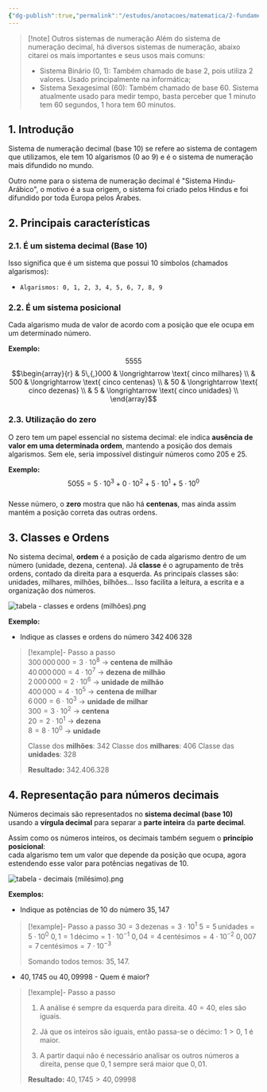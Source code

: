 ```yaml
---
{"dg-publish":true,"permalink":"/estudos/anotacoes/matematica/2-fundamental-2/4-potencias-e-raizes/4-4-sistema-de-numeracao-decimal/"}
---
```


> [!note] Outros sistemas de numeração
> Além do sistema de numeração decimal, há diversos sistemas de numeração, abaixo citarei os mais importantes e seus usos mais comuns:
> - Sistema Binário (0, 1): Também chamado de base 2, pois utiliza 2 valores. Usado principalmente na informática;
> - Sistema Sexagesimal (60): Também chamado de base 60. Sistema atualmente usado para medir tempo, basta perceber que 1 minuto tem 60 segundos, 1 hora tem 60 minutos.

## 1. Introdução

Sistema de numeração decimal (base 10) se refere ao sistema de contagem que utilizamos, ele tem 10 algarismos (0 ao 9) e é o sistema de numeração mais difundido no mundo.

Outro nome para o sistema de numeração decimal é "Sistema Hindu-Arábico", o motivo é a sua origem, o sistema foi criado pelos Hindus e foi difundido por toda Europa pelos Árabes.

## 2. Principais características

### 2.1. É um sistema decimal (Base 10)

Isso significa que é um sistema que possui 10 símbolos (chamados algarismos):
- `Algarismos: 0, 1, 2, 3, 4, 5, 6, 7, 8, 9`

### 2.2. É um sistema posicional

Cada algarismo muda de valor de acordo com a posição que ele ocupa em um determinado número.

**Exemplo:** $$5555$$
$$\begin{array}{r}
& 5\,{,}000 & \longrightarrow \text{ cinco milhares} \\
&   500     & \longrightarrow \text{ cinco centenas} \\
&    50     & \longrightarrow \text{ cinco dezenas} \\
&     5     & \longrightarrow \text{ cinco unidades} \\
\end{array}$$

### 2.3. Utilização do zero

O zero tem um papel essencial no sistema decimal: ele indica **ausência de valor em uma determinada ordem**, mantendo a posição dos demais algarismos. Sem ele, seria impossível distinguir números como 205 e 25.

**Exemplo:**
$$5055 = 5 \cdot 10^3 + 0 \cdot 10^2 + 5 \cdot 10^1 + 5 \cdot 10^0$$  
Nesse número, o **zero** mostra que não há **centenas**, mas ainda assim mantém a posição correta das outras ordens.

## 3. Classes e Ordens

No sistema decimal, **ordem** é a posição de cada algarismo dentro de um número (unidade, dezena, centena). Já **classe** é o agrupamento de três ordens, contado da direita para a esquerda. As principais classes são: unidades, milhares, milhões, bilhões... Isso facilita a leitura, a escrita e a organização dos números.

![tabela - classes e ordens (milhões).png](/img/user/assets/Notas/Matem%C3%A1tica%20e%20Natureza/2.%20Fundamental%202/3.%20Fra%C3%A7%C3%B5es%20e%20n%C3%BAmeros%20decimais/tabela%20-%20classes%20e%20ordens%20(milh%C3%B5es).png)

**Exemplo:**
- Indique as classes e ordens do número $342\,406\,328$  
> [!example]- Passo a passo  
> $300\,000\,000 = 3 \cdot 10^8$ → **centena de milhão**  
> $40\,000\,000 = 4 \cdot 10^7$ → **dezena de milhão**  
> $2\,000\,000 = 2 \cdot 10^6$ → **unidade de milhão**  
> $400\,000 = 4 \cdot 10^5$ → **centena de milhar**  
> $6\,000 = 6 \cdot 10^3$ → **unidade de milhar**  
> $300 = 3 \cdot 10^2$ → **centena**  
> $20 = 2 \cdot 10^1$ → **dezena**  
> $8 = 8 \cdot 10^0$ → **unidade**  
>  
> Classe dos **milhões**: $342$
> Classe dos **milhares**: $406$
> Classe das **unidades**: $328$
> 
> **Resultado:** $342.406.328$

## 4. Representação para números decimais

Números decimais são representados no **sistema decimal (base 10)** usando a **vírgula decimal** para separar a **parte inteira** da **parte decimal**.

Assim como os números inteiros, os decimais também seguem o **princípio posicional**:  
cada algarismo tem um valor que depende da posição que ocupa, agora estendendo esse valor para potências negativas de 10.

![tabela - decimais (milésimo).png](/img/user/assets/Notas/Matem%C3%A1tica%20e%20Natureza/2.%20Fundamental%202/3.%20Fra%C3%A7%C3%B5es%20e%20n%C3%BAmeros%20decimais/tabela%20-%20decimais%20(mil%C3%A9simo).png)

**Exemplos:**
- Indique as potências de $10$ do número $35,147$
> [!example]- Passo a passo
> $30 = 3\, \text{dezenas} = 3 \cdot 10^1$
> $5 = 5\, \text{unidades} = 5 \cdot 10^0$
> $0,1 = 1\, \text{décimo} = 1 \cdot 10^{-1}$
> $0,04 = 4\, \text{centésimos} = 4 \cdot 10^{-2}$
> $0,007 = 7\, \text{centésimos} = 7 \cdot 10^{-3}$
> 
> Somando todos temos: $35,147$.

- $40,1745$ ou $40,09998$ - Quem é maior?
> [!example]- Passo a passo
> 1. A análise é sempre da esquerda para direita.
> 	$40 = 40$, eles são iguais.
> 
> 2. Já que os inteiros são iguais, então passa-se o décimo:
> 	$1 > 0$, 1 é maior.
> 
> 3. A partir daqui não é necessário analisar os outros números a direita, pense que $0,1$ sempre será maior que $0,01$.
> 
> **Resultado:** $40,1745 > 40,09998$